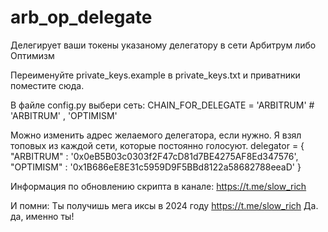 # arb_op_delegate
Делегирует ваши токены указаному делегатору в сети Арбитрум либо Оптимизм

Переименуйте private_keys.example в private_keys.txt и приватники поместите сюда.

В файле config.py выбери сеть:
CHAIN_FOR_DELEGATE = 'ARBITRUM'  #  'ARBITRUM' , 'OPTIMISM'

Можно изменить адрес желаемого делегатора, если нужно. Я взял топовых из каждой сети, которые постоянно голосуют.
delegator = {
    "ARBITRUM" : '0x0eB5B03c0303f2F47cD81d7BE4275AF8Ed347576',
    "OPTIMISM" : '0x1B686eE8E31c5959D9F5BBd8122a58682788eeaD'
}

Информация по обновлению скрипта в канале:
https://t.me/slow_rich

И помни: Ты получишь мега иксы в 2024 году    https://t.me/slow_rich
Да. да, именно ты!